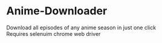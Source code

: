 # Anime-Downloader

Download all episodes of any anime season in just one click \
Requires selenuim chrome web driver
